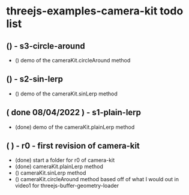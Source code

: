 # threejs-examples-camera-kit todo list

## () - s3-circle-around
* () demo of the cameraKit.circleAround method

## () - s2-sin-lerp
* () demo of the cameraKit.sinLerp method

## ( done 08/04/2022 ) - s1-plain-lerp
* (done) demo of the cameraKit.plainLerp method

## (  ) - r0 - first revision of camera-kit
* (done) start a folder for r0 of camera-kit
* (done) cameraKit.plainLerp method
* () cameraKit.sinLerp method
* () cameraKit.circleAround method based off of what I would out in video1 for threejs-buffer-geometry-loader
